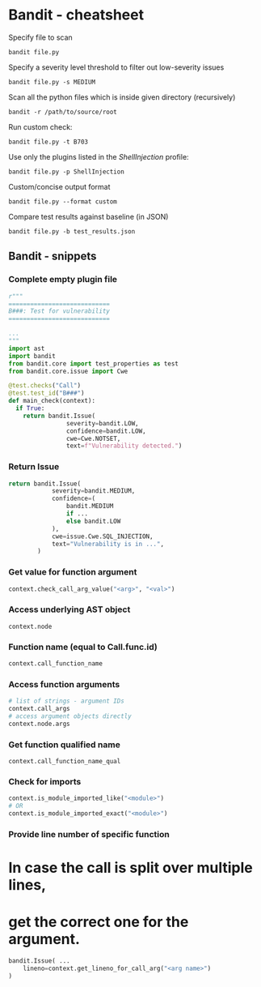 # Bandit - cheatsheet

Specify file to scan
```
bandit file.py
```

Specify a severity level threshold to filter out low-severity issues
```
bandit file.py -s MEDIUM
```

Scan all the python files which is inside given directory (recursively)
```
bandit -r /path/to/source/root
```

Run custom check: 
```
bandit file.py -t B703
```

Use only the plugins listed in the *ShellInjection* profile:
```
bandit file.py -p ShellInjection
```

Custom/concise output format
```
bandit file.py --format custom
```

Compare test results against baseline (in JSON)
```
bandit file.py -b test_results.json
```

## Bandit - snippets 

### Complete empty plugin file
```py
r"""
============================
B###: Test for vulnerability
============================

...
"""
import ast
import bandit
from bandit.core import test_properties as test
from bandit.core.issue import Cwe

@test.checks("Call")
@test.test_id("B###")
def main_check(context):
  if True:
    return bandit.Issue(
                severity=bandit.LOW,
                confidence=bandit.LOW,
                cwe=Cwe.NOTSET,
                text=f"Vulnerability detected.")
```

### Return Issue
```py
return bandit.Issue(
            severity=bandit.MEDIUM,
            confidence=(
                bandit.MEDIUM
                if ...
                else bandit.LOW
            ),
            cwe=issue.Cwe.SQL_INJECTION,
            text="Vulnerability is in ...",
        )
```

### Get value for function argument
```python
context.check_call_arg_value("<arg>", "<val>")
```

### Access underlying AST object
```
context.node
```

### Function name (equal to Call.func.id)
```py
context.call_function_name
```

### Access function arguments
```py
# list of strings - argument IDs
context.call_args
# access argument objects directly
context.node.args
```

### Get function qualified name
```
context.call_function_name_qual
```

### Check for imports
```py
context.is_module_imported_like("<module>")
# OR
context.is_module_imported_exact("<module>")
```

### Provide line number of specific function
# In case the call is split over multiple lines, 
# get the correct one for the argument.
```py
bandit.Issue( ...
    lineno=context.get_lineno_for_call_arg("<arg name>")
)
```